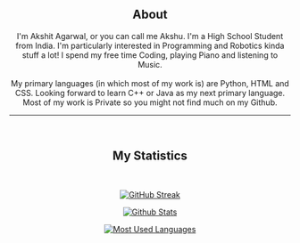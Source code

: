 <div align='center'>

## About
I'm Akshit Agarwal, or you can call me Akshu. I'm a High School Student from India. I'm particularly interested in Programming and Robotics kinda stuff a lot! I spend my free time Coding, playing Piano and listening to Music.
<br><br>
My primary languages (in which most of my work is) are Python, HTML and CSS. Looking forward to learn C++ or Java as my next primary language. Most of my work is Private so you might not find much on my Github.

<hr>
<br>

## My Statistics
<br>

[![GitHub Streak](https://github-readme-streak-stats.herokuapp.com?user=AkshuAgarwal&theme=dark)](https://git.io/streak-stats)

[![Github Stats](https://github-readme-stats.vercel.app/api?username=AkshuAgarwal)](https://github.com/anuraghazra/github-readme-stats)

[![Most Used Languages](https://github-readme-stats.vercel.app/api/top-langs/?username=AkshuAgarwal&layout=compact&count_private=true&langs_count=8&hide_border=true&theme=dark)](https://github.com/anuraghazra/github-readme-stats)

</div>